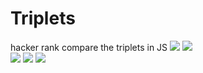 # Triplets
hacker rank compare the triplets in JS
<img src="http://i.imgur.com/JCL5tlx.png">
<img src="http://i.imgur.com/j0ejYF7.png">
<br>
<img src="http://i.imgur.com/odSEX5q.png">
<img src="http://i.imgur.com/L6lN5CJ.png">
<img src="http://i.imgur.com/yesOFuX.png">
